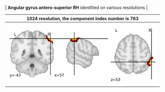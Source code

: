 


| **Angular gyrus antero-superior RH** identified on various resolutions |

| 1024 resolution, the component index number is 763|  
|:---:|  
| ![Component 1024](../1024/final/763.jpg "From component 1024: Angular gyrus antero-superior RH") |